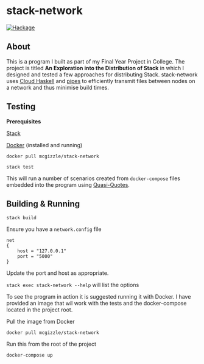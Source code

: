 # stack-network

[![Hackage](https://img.shields.io/hackage/v/lens.svg)](https://hackage.haskell.org/package/stack-network-0.1.0.1)

## About
This is a program I built as part of my Final Year Project in College. The project is titled __An Exploration into the Distribution of Stack__ in which I designed and tested a few approaches for distributing Stack. stack-network uses [Cloud Haskell](https://hackage.haskell.org/package/cloud-haskell) and [pipes](https://hackage.haskell.org/package/pipes) to efficiently transmit files between nodes on a network and thus minimise build times.

## Testing
 
__Prerequisites__

[Stack](https://docs.haskellstack.org/en/stable/README/)

[Docker](https://www.docker.com/) (installed and running)

`docker pull mcgizzle/stack-network`

`stack test`

This will run a number of scenarios created from `docker-compose` files embedded into the program using [Quasi-Quotes](https://wiki.haskell.org/Quasiquotation).

## Building & Running
 
`stack build`

Ensure you have a `network.config` file

```
net 
{
	host = "127.0.0.1"
	port = "5000"
}
```

Update the port and host as appropriate.

`stack exec stack-network --help` will list the options

To see the program in action it is suggested running it with Docker. I have provided an image that wil work with the tests and the docker-compose located in the project root.

Pull the image from Docker

`docker pull mcgizzle/stack-network`

Run this from the root of the project

`docker-compose up`



